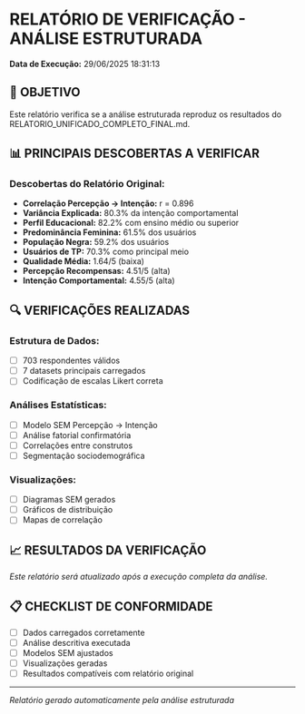 # RELATÓRIO DE VERIFICAÇÃO - ANÁLISE ESTRUTURADA

**Data de Execução:** 29/06/2025 18:31:13

## 🎯 OBJETIVO

Este relatório verifica se a análise estruturada reproduz os resultados do RELATORIO_UNIFICADO_COMPLETO_FINAL.md.

## 📊 PRINCIPAIS DESCOBERTAS A VERIFICAR

### Descobertas do Relatório Original:
- **Correlação Percepção → Intenção:** r = 0.896
- **Variância Explicada:** 80.3% da intenção comportamental
- **Perfil Educacional:** 82.2% com ensino médio ou superior
- **Predominância Feminina:** 61.5% dos usuários
- **População Negra:** 59.2% dos usuários
- **Usuários de TP:** 70.3% como principal meio
- **Qualidade Média:** 1.64/5 (baixa)
- **Percepção Recompensas:** 4.51/5 (alta)
- **Intenção Comportamental:** 4.55/5 (alta)

## 🔍 VERIFICAÇÕES REALIZADAS

### Estrutura de Dados:
- [ ] 703 respondentes válidos
- [ ] 7 datasets principais carregados
- [ ] Codificação de escalas Likert correta

### Análises Estatísticas:
- [ ] Modelo SEM Percepção → Intenção
- [ ] Análise fatorial confirmatória
- [ ] Correlações entre construtos
- [ ] Segmentação sociodemográfica

### Visualizações:
- [ ] Diagramas SEM gerados
- [ ] Gráficos de distribuição
- [ ] Mapas de correlação

## 📈 RESULTADOS DA VERIFICAÇÃO

*Este relatório será atualizado após a execução completa da análise.*

## 📋 CHECKLIST DE CONFORMIDADE

- [ ] Dados carregados corretamente
- [ ] Análise descritiva executada
- [ ] Modelos SEM ajustados
- [ ] Visualizações geradas
- [ ] Resultados compatíveis com relatório original

---
*Relatório gerado automaticamente pela análise estruturada*
